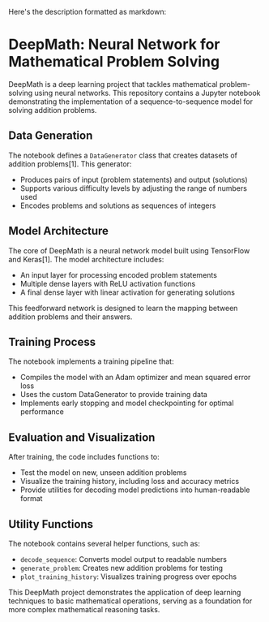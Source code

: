 Here's the description formatted as markdown:

# DeepMath: Neural Network for Mathematical Problem Solving

DeepMath is a deep learning project that tackles mathematical problem-solving using neural networks. This repository contains a Jupyter notebook demonstrating the implementation of a sequence-to-sequence model for solving addition problems.

## Data Generation

The notebook defines a `DataGenerator` class that creates datasets of addition problems[1]. This generator:

- Produces pairs of input (problem statements) and output (solutions)
- Supports various difficulty levels by adjusting the range of numbers used
- Encodes problems and solutions as sequences of integers

## Model Architecture

The core of DeepMath is a neural network model built using TensorFlow and Keras[1]. The model architecture includes:

- An input layer for processing encoded problem statements
- Multiple dense layers with ReLU activation functions
- A final dense layer with linear activation for generating solutions

This feedforward network is designed to learn the mapping between addition problems and their answers.

## Training Process

The notebook implements a training pipeline that:

- Compiles the model with an Adam optimizer and mean squared error loss
- Uses the custom DataGenerator to provide training data
- Implements early stopping and model checkpointing for optimal performance

## Evaluation and Visualization

After training, the code includes functions to:

- Test the model on new, unseen addition problems
- Visualize the training history, including loss and accuracy metrics
- Provide utilities for decoding model predictions into human-readable format

## Utility Functions

The notebook contains several helper functions, such as:

- `decode_sequence`: Converts model output to readable numbers
- `generate_problem`: Creates new addition problems for testing
- `plot_training_history`: Visualizes training progress over epochs

This DeepMath project demonstrates the application of deep learning techniques to basic mathematical operations, serving as a foundation for more complex mathematical reasoning tasks.
